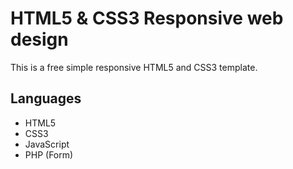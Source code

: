# HTML5 & CSS3 Responsive web design

This is a free simple responsive HTML5 and CSS3 template.

## Languages
- HTML5
- CSS3
- JavaScript
- PHP (Form)

